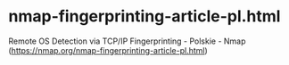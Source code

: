 # nmap-fingerprinting-article-pl.html
Remote OS Detection via TCP/IP Fingerprinting - Polskie - Nmap (https://nmap.org/nmap-fingerprinting-article-pl.html)
